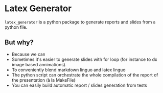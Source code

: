 Latex Generator
===============

`latex_generator` is a python package to generate reports and slides from a python file. 

But why?
--------
* Because we can
* Sometimes it's easier to generate slides with for loop (for instance to do image based annimations).
* To conveniently blend markdown linguo and latex linguo
* The python script can orchestrate the whole compilation of the report of the presentation (à la MakeFile)
* You can easily build automatic report / slides generation from tests

